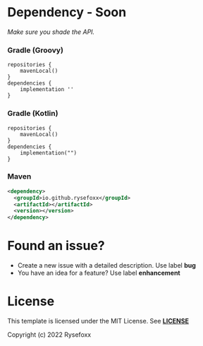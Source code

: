 # Dependency - Soon
_Make sure you shade the API._

### Gradle (Groovy) 
```
repositories {
    mavenLocal()
}
dependencies {
    implementation ''
}
```
### Gradle (Kotlin) 
```
repositories {
    mavenLocal()
}
dependencies {
    implementation("")
}
```

### Maven
```xml
<dependency>
  <groupId>io.github.rysefoxx</groupId>
  <artifactId></artifactId>
  <version></version>
</dependency>
```

# Found an issue?
 - Create a new issue with a detailed description. Use label **bug**
 - You have an idea for a feature? Use label **enhancement**


# License
This template is licensed under the MIT License.
See [**LICENSE**](https://github.com/Rysefoxx/RyseHologram/blob/master/LICENSE)

Copyright (c) 2022 Rysefoxx
